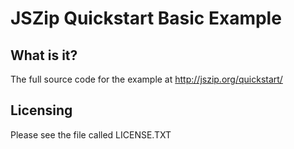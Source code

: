 JSZip Quickstart Basic Example
==============================

What is it?
-----------

The full source code for the example at http://jszip.org/quickstart/

Licensing
---------

Please see the file called LICENSE.TXT

